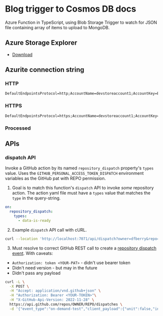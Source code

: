 # Blog trigger to Cosmos DB docs

Azure Function in TypeScript, using Blob Storage Trigger to watch for JSON file containing array of items to upload to MongoDB.

## Azure Storage Explorer

* [Download](https://azure.microsoft.com/en-us/products/storage/storage-explorer/#features)

## Azurite connection string

### HTTP

```
DefaultEndpointsProtocol=http;AccountName=devstoreaccount1;AccountKey=Eby8vdM02xNOcqFlqUwJPLlmEtlCDXJ1OUzFT50uSRZ6IFsuFq2UVErCz4I6tq/K1SZFPTOtr/KBHBeksoGMGw==;BlobEndpoint=http://127.0.0.1:10000/devstoreaccount1;QueueEndpoint=http://127.0.0.1:10001/devstoreaccount1;TableEndpoint=http://127.0.0.1:10002/devstoreaccount1;
```

### HTTPS

```
DefaultEndpointsProtocol=https;AccountName=devstoreaccount1;AccountKey=Eby8vdM02xNOcqFlqUwJPLlmEtlCDXJ1OUzFT50uSRZ6IFsuFq2UVErCz4I6tq/K1SZFPTOtr/KBHBeksoGMGw==;BlobEndpoint=https://127.0.0.1:10000/devstoreaccount1;QueueEndpoint=https://127.0.0.1:10001/devstoreaccount1;TableEndpoint=https://127.0.0.1:10002/devstoreaccount1
```

### Processed

## APIs

### dispatch API

Invoke a GitHub action by its named `repository_dispatch` property's `types` value. Uses the `GITHUB_PERSONAL_ACCESS_TOKEN_DISPATCH` environment variables as the GitHub pat with REPO permission. 

1. Goal is to match this function's `dispatch` API to invoke _some_ repository action. The action yaml file must have a `types` value that matches the `type` in the query-string.

```yaml
on:
  repository_dispatch:
    types:
      - data-is-ready
```

2. Example `dispatch` API call with cURL.

```bash
curl --location 'http://localhost:7071/api/dispatch?owner=dfberry&repo=actions-test&type=data-is-ready'
```

3. Must resolve to correct GitHub REST call to create a [repository dispatch event](https://docs.github.com/en/rest/repos/repos?apiVersion=2022-11-28#create-a-repository-dispatch-event). With caveats:

* `Authorization: token <YOUR-PAT>` - didn't use bearer token
* Didn't need version - but may in the future
* Didn't pass any payload

```bash
curl -L \
  -X POST \
  -H "Accept: application/vnd.github+json" \
  -H "Authorization: Bearer <YOUR-TOKEN>"\
  -H "X-GitHub-Api-Version: 2022-11-28" \
  https://api.github.com/repos/OWNER/REPO/dispatches \
  -d '{"event_type":"on-demand-test","client_payload":{"unit":false,"integration":true}}'
```